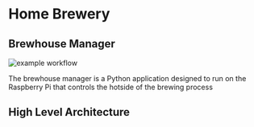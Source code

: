 # Home Brewery

## Brewhouse Manager

![example workflow](https://github.com/whatisbyandby/home-brewery/actions/workflows/tests.yaml/badge.svg)

The brewhouse manager is a Python application designed to run on the Raspberry Pi that controls the hotside of the brewing process

## High Level Architecture
